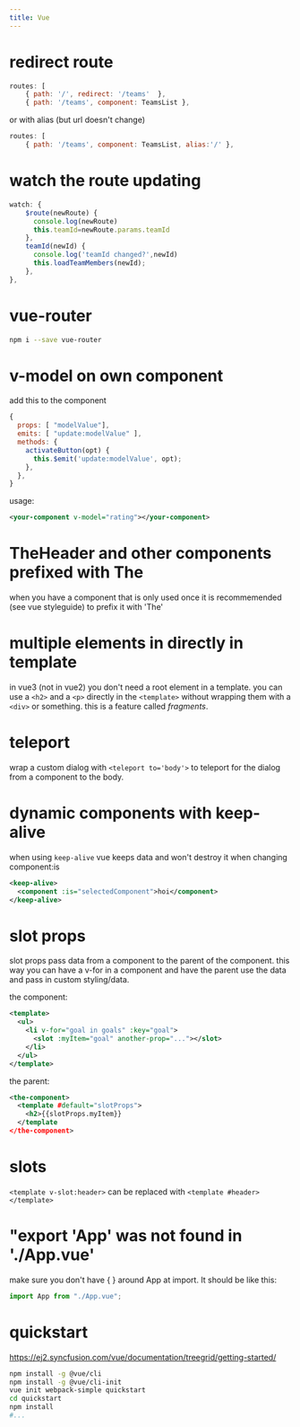 ```yaml
---
title: Vue
---
```


# redirect route
```javascript
routes: [
    { path: '/', redirect: '/teams'  },
    { path: '/teams', component: TeamsList },
```
or with alias (but url doesn't change)
```javascript
routes: [
    { path: '/teams', component: TeamsList, alias:'/' },
```

# watch the route updating
```javascript
watch: {
    $route(newRoute) {
      console.log(newRoute)
      this.teamId=newRoute.params.teamId
    },
    teamId(newId) {
      console.log('teamId changed?',newId)
      this.loadTeamMembers(newId);
    },
},
```

# vue-router
```bash
npm i --save vue-router
```

# v-model on own component
add this to the component
```javascript
{
  props: [ "modelValue"],
  emits: [ "update:modelValue" ],
  methods: {
    activateButton(opt) {
      this.$emit('update:modelValue', opt);
    },
  },
}
```
usage:
```xml
<your-component v-model="rating"></your-component>
```
  
# TheHeader and other components prefixed with The
when you have a component that is only used once it is recommemended (see vue styleguide) to prefix it with 'The'

# multiple elements in directly in template
in vue3 (not in vue2) you don't need a root element in a template. you can use a `<h2>` and a `<p>` directly in the `<template>` without wrapping them with a `<div>` or something. this is a feature called <em>fragments</em>.

# teleport
wrap a custom dialog with `<teleport to='body'>` to teleport for the dialog from a component to the body.

# dynamic components with keep-alive 
when using `keep-alive` vue keeps data and won't destroy it when changing component:is
```xml
<keep-alive>
  <component :is="selectedComponent">hoi</component>
</keep-alive>
```

# slot props
slot props pass data from a component to the parent of the component. this way you can have a v-for in a component and have the parent use the data and pass in custom styling/data.

the component:
```xml
<template>
  <ul>
    <li v-for="goal in goals" :key="goal">
      <slot :myItem="goal" another-prop="..."></slot>
    </li>
  </ul>
</template>
```

the parent:
```xml
<the-component>
  <template #default="slotProps">
    <h2>{{slotProps.myItem}}
  </template
</the-component>
```

# slots 
```<template v-slot:header>``` can be replaced with ```<template #header></template>```

# "export 'App' was not found in './App.vue'
make sure you don't have { } around App at import. It should be like this:
```js
import App from "./App.vue";
```

# quickstart
https://ej2.syncfusion.com/vue/documentation/treegrid/getting-started/
```bash
npm install -g @vue/cli
npm install -g @vue/cli-init
vue init webpack-simple quickstart
cd quickstart
npm install
#...
```
